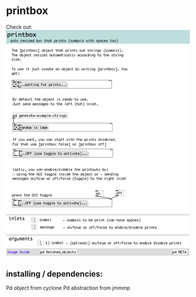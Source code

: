 # printbox

Check out:
![printbox.pd](https://raw.githubusercontent.com/PedroLopes/pd-plopes/master/plopes/screenshots_how_to_use/printbox.png)

## installing / dependencies:
Pd object from cyclone
Pd abstraction from jmmmp
